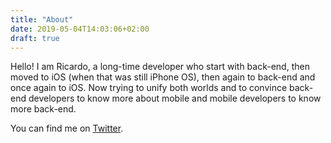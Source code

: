 ```yaml
---
title: "About"
date: 2019-05-04T14:03:06+02:00
draft: true
---
```


Hello! I am Ricardo, a long-time developer who start with back-end, then moved to iOS (when that was still iPhone OS), then again to back-end and once again to iOS. Now trying to unify both worlds and to convince back-end developers to know more about mobile and mobile developers to know more back-end.

You can find me on [Twitter](https://www.twitter.com/rabc).